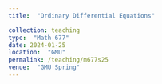 ```yaml
---
title:  "Ordinary Differential Equations"

collection: teaching
type:  "Math 677"
date: 2024-01-25
location:  "GMU"
permalink: /teaching/m677s25
venue:  "GMU Spring"
---
```

